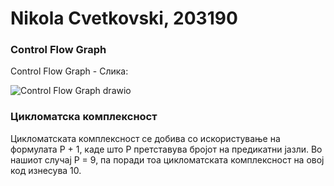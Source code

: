 # Nikola Cvetkovski, 203190

###  Control Flow Graph

Control Flow Graph - Слика:

![Control Flow Graph drawio](https://github.com/nikolacvetkovski/SI_2024_lab2_203190/assets/126682110/72848449-46d2-4f87-bc63-5ef49ad8c0cb)

### Цикломатска комплексност

Цикломатската комплексност се добива со искористување на формулата P + 1, каде што P претставува бројот на предикатни јазли. Во нашиот случај P = 9, па поради тоа цикломатската комплексност на овој код изнесува 10.
